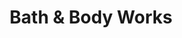 ---
title: "Bath & Body Works"
url: /houston/bath-und-body-works-northwest-freeway/
shop: Kosmetik
---
